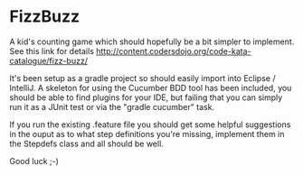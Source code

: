 FizzBuzz
========
A kid's counting game which should hopefully be a bit simpler to implement.
See this link for details http://content.codersdojo.org/code-kata-catalogue/fizz-buzz/

It's been setup as a gradle project so should easily import into Eclipse / IntelliJ.
A skeleton for using the Cucumber BDD tool has been included, you should be able to find plugins for your IDE,
but failing that you can simply run it as a JUnit test or via the "gradle cucumber" task.

If you run the existing .feature file you should get some helpful suggestions in the ouput
as to what step definitions you're missing, implement them in the Stepdefs class and all should be well.

Good luck ;-)
